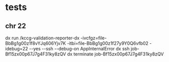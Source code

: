 # tests
## chr 22
dx run /kccg-validation-reporter-dx -ivcfgz=file-BbBg1g00z1f8vYJq606Yjv7K -itbi=file-BbBg1g00z1f27y9Y0Q6vfb02 -idebug=22 --yes --ssh --debug-on AppInternalError
dx ssh job-Bf15zx00p67J7g4F31ky8zQV
dx terminate job-Bf15zx00p67J7g4F31ky8zQV
